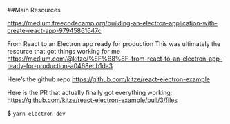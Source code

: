 ##Main Resources

https://medium.freecodecamp.org/building-an-electron-application-with-create-react-app-97945861647c

From React to an Electron app ready for production
This was ultimately the resource that got things working for me
https://medium.com/@kitze/%EF%B8%8F-from-react-to-an-electron-app-ready-for-production-a0468ecb1da3

Here’s the github repo
https://github.com/kitze/react-electron-example

Here is the PR that actually finally got everything working:
https://github.com/kitze/react-electron-example/pull/3/files

$ `yarn electron-dev`